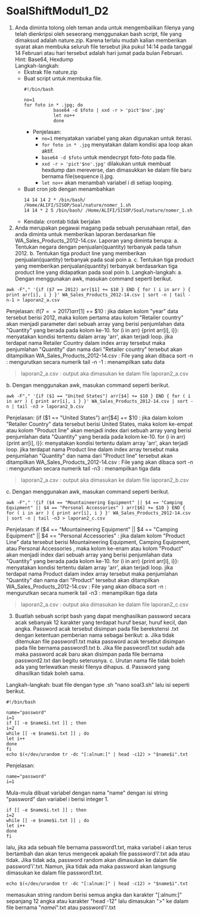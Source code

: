# SoalShiftModul1_D2
1. Anda diminta tolong oleh teman anda untuk mengembalikan filenya yang telah
dienkripsi oleh seseorang menggunakan bash script, file yang dimaksud adalah
nature.zip. Karena terlalu mudah kalian memberikan syarat akan membuka seluruh
file tersebut jika pukul 14:14 pada tanggal 14 Februari atau hari tersebut adalah hari
jumat pada bulan Februari.  
Hint: Base64, Hexdump  
Langkah-langkah:
   * Ekstrak file nature.zip  
   - Buat script untuk membuka file.
	 ```
	 #!/bin/bash
	 
	 no=1
	 for foto in * .jpg; do
	 			base64 -d $foto | xxd -r > 'pict'$no'.jpg'
				let no++
				done
		```
		* Penjelasan:
		    + `no=1` menyatakan variabel yang akan digunakan untuk iterasi.
	    	+ `for foto in * .jpg` menyatakan dalam kondisi apa loop akan aktif.
			+ `base64 -d $foto` untuk mendecrypt foto-foto pada file.
			+ `xxd -r > 'pict'$no'.jpg'` dilakukan untuk membuat hexdump dan mereverse, dan dimasukkan ke dalam file baru bernama file(sequence i).jpg.
			+ `let no++` akan menambah variabel i di setiap looping.
   - Buat cron job dengan menambahkan
       ```
       14 14 14 2 * /bin/bash/ /Home/ALIFI/SISOP/Soal/nature/nomer_1.sh
       14 14 * 2 5 /bin/bash/ /Home/ALIFI/SISOP/Soal/nature/nomer_1.sh
       ```
   - Kendala: crontab tidak berjalan
2.	Anda merupakan pegawai magang pada sebuah perusahaan retail, dan anda diminta untuk memberikan laporan berdasarkan file 		WA_Sales_Products_2012-14.csv. Laporan yang diminta berupa:
	a.	Tentukan negara dengan penjualan(quantity) terbanyak pada tahun 2012.
	b.	Tentukan tiga product line yang memberikan penjualan(quantity) terbanyak pada soal poin a.
	c.	Tentukan tiga product yang memberikan penjualan(quantity) terbanyak berdasarkan tiga product line yang didapatkan pada 			soal poin b.
Langkah-langkah: 
a. Dengan menggunakan awk, masukan command seperti berikut.
```
awk -F"," '{if ($7 == 2012) arr[$1] += $10 } END { for ( i in arr ) { print arr[i], i } }' WA_Sales_Products_2012-14.csv | sort -n | tail -n-1 > laporan2_a.csv

```
Penjelasan:
if($7 == 2017) arr[$1] += $10 : jika dalam kolom "year" data tersebut berisi 2012, maka kolom pertama atau kolom "Retailer country" akan menjadi parameter dari sebuah array yang berisi penjumlahan data "Quantity" yang berada pada kolom ke-10.
for (i in arr) {print arr[i], i}}: menyatakan kondisi tertentu dalam array 'arr', akan terjadi loop. jika terdapat nama Retailer Country dalam index array tersebut maka penjumlahan "Quantity" dan nama dari "Retailer country" tersebut akan ditampilkan
WA_Sales_Products_2012-14.csv : File yang akan dibaca
sort -n : mengurutkan secara numerik 
tail -n -1 : menampilkan satu data
> laporan2_a.csv : output aka dimasukan ke dalam file laporan2_a.csv

b. Dengan menggunakan awk, masukan command seperti berikut.
```
awk -F"," '{if ($1 == "United States") arr[$4] += $10 } END { for ( i in arr ) { print arr[i], i } }' WA_Sales_Products_2012-14.csv | sort -n | tail -n3 > laporan2_b.csv

```
Penjelasan:
{if ($1 == "United States") arr[$4] += $10 : jika dalam kolom "Retailer Country" data tersebut berisi United States, maka kolom ke-empat atau kolom "Product line" akan menjadi index dari sebuah array yang berisi penjumlahan data "Quantity" yang berada pada kolom ke-10.
for (i in arr) {print arr[i], i}}: menyatakan kondisi tertentu dalam array 'arr', akan terjadi loop. jika terdapat nama Product line dalam index array tersebut maka penjumlahan "Quantity" dan nama dari "Product line" tersebut akan ditampilkan
WA_Sales_Products_2012-14.csv : File yang akan dibaca
sort -n : mengurutkan secara numerik 
tail -n3 : menampilkan tiga data
> laporan2_a.csv : output aka dimasukan ke dalam file laporan2_b.csv

c. Dengan menggunakan awk, masukan command seperti berikut.
```
awk -F"," '{if ($4 == "Mountaineering Equipment" || $4 == "Camping Equipment" || $4 == "Personal Accessories" ) arr[$6] += $10 } END { for ( i in arr ) { print arr[i], i } }' WA_Sales_Products_2012-14.csv | sort -n | tail -n3 > laporan2_c.csv
```
Penjelasan:
if ($4 == "Mountaineering Equipment" || $4 == "Camping Equipment" || $4 == "Personal Accessories"  : jika dalam kolom "Product Line" data tersebut berisi Mountaineering Equipment, Camping Equipment, atau Personal Accessories , maka kolom ke-enam atau kolom "Product" akan menjadi index dari sebuah array yang berisi penjumlahan data "Quantity" yang berada pada kolom ke-10.
for (i in arr) {print arr[i], i}}: menyatakan kondisi tertentu dalam array 'arr', akan terjadi loop. jika terdapat nama Product dalam index array tersebut maka penjumlahan "Quantity" dan nama dari "Product" tersebut akan ditampilkan
WA_Sales_Products_2012-14.csv : File yang akan dibaca
sort -n : mengurutkan secara numerik 
tail -n3 : menampilkan tiga data
> laporan2_a.csv : output aka dimasukan ke dalam file laporan2_c.csv

3.	Buatlah sebuah script bash yang dapat menghasilkan password secara acak sebanyak 12 karakter yang terdapat huruf besar, huruf 		kecil, dan angka. Password acak tersebut disimpan pada file berekstensi .txt dengan ketentuan pemberian nama sebagai berikut:
	a.	Jika tidak ditemukan file password1.txt maka password acak tersebut disimpan pada file bernama password1.txt
	b.	Jika file password1.txt sudah ada maka password acak baru akan disimpan pada file bernama password2.txt dan begitu 		seterusnya.
	c.	Urutan nama file tidak boleh ada yang terlewatkan meski filenya dihapus.
	d.	Password yang dihasilkan tidak boleh sama.
	
Langkah-langkah:
buat file dengan type .sh
"nano soal3.sh" lalu isi seperti berikut.
```
#!/bin/bash

name="password"
i=1
if [[ -e $name$i.txt ]] ; then
i=2
while [[ -e $name$i.txt ]] ; do
let i++
done
fi
echo $(</dev/urandom tr -dc "[:alnum:]" | head -c12) > "$name$i".txt
```

Penjelasan:
```
name="password"
i=1
```
Mula-mula dibuat variabel dengan nama "name" dengan isi string "password" dan variabel i berisi integer 1. 
```
if [[ -e $name$i.txt ]] ; then
i=2
while [[ -e $name$i.txt ]] ; do
let i++
done
fi
```
lalu, jika ada sebuah file bernama password1.txt, maka variabel i akan terus bertambah dan akan terus mengecek apakah file passsword'i'.txt ada atau tidak. Jika tidak ada, password random akan dimasukan ke dalam file password'i'.txt. Namun, jika tidak ada maka password akan langsung dimasukan ke dalam file password1.txt.
```
echo $(</dev/urandom tr -dc "[:alnum:]" | head -c12) > "$name$i".txt
```
memasukan string random berisi semua angka dan karakter "[:alnum:]" sepanjang 12 angka atau karakter "head -12" lalu dimasukan ">" ke dalam file bernama "$name$i".txt atau password'i'.txt


